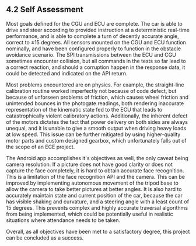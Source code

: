 ## 4.2 Self Assessment

Most goals defined for the CGU and ECU are complete. The car is able to drive and steer according to provided instruction at a deterministic real-time performance, and is able to complete a turn of decently accurate angle, correct to ±15 degrees. All sensors mounted on the CGU and ECU function nominally, and have been configured properly to function in the obstacle avoidance scenario. The SPI transmissions between the ECU and CGU sometimes encounter collision, but all commands in the tests so far lead to a correct reaction, and should a corruption happen in the response data, it could be detected and indicated on the API return.

Most problems encountered are on physics. For example, the straight-line calibration routine worked imperfectly not because of code defect, but because of unforseen problems of friction, which causes wheel friction and unintended bounces in the photogate readings, both rendering inaccurate representation of the kinematic state fed to the ECU that leads to catastrophically violent calibratory actions. Additionally, the inherent defect of the motors dictates the fact that power delivery on both sides are always unequal, and it is unable to give a smooth output when driving heavy loads at low speed. This issue can be further mitigated by using higher-quality motor parts and custom designed gearbox, which unfortunately falls out of the scope of an ECE project.

The Android app accomplishes it's objectives as well, the only caveat being camera resolution. If a picture does not have good clarity or does not capture the face completely, it is hard to obtain accurate face recognition. This is a limitation of the face recognition API and the camera. This can be improved by implementing autonomous movement of the tripod base to allow the camera to take better pictures at better angles. It is also hard to accurately maintain state and current position of the car, because the car has visible shaking and curvature, and a steering angle with a least count of 15 degrees. This prevents complex and highly accurate traversal algorithms from being implemented, which could be potentially useful in realistic situations where attendance needs to be taken.

Overall, as all objectives have been met to a satisfactory degree, this project can be concluded as a success.


